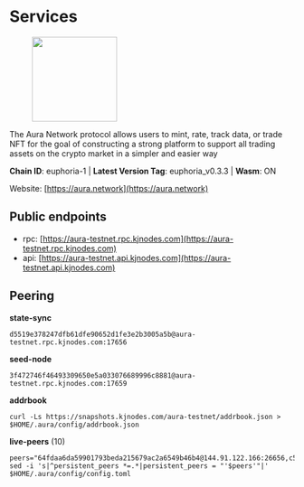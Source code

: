 # Services

<figure><img src="https://raw.githubusercontent.com/kj89/testnet_manuals/main/pingpub/logos/aura.png" width="150" alt=""><figcaption></figcaption></figure>

The Aura Network protocol allows users to mint, rate, track data,  or trade NFT for the goal of constructing a strong platform to  support all trading assets on the crypto market in a simpler and easier way

**Chain ID**: euphoria-1 | **Latest Version Tag**: euphoria_v0.3.3 | **Wasm**: ON

Website: [https://aura.network](https://aura.network)


## Public endpoints

* rpc: [https://aura-testnet.rpc.kjnodes.com](https://aura-testnet.rpc.kjnodes.com)
* api: [https://aura-testnet.api.kjnodes.com](https://aura-testnet.api.kjnodes.com)

## Peering

**state-sync**

```
d5519e378247dfb61dfe90652d1fe3e2b3005a5b@aura-testnet.rpc.kjnodes.com:17656
```

**seed-node**

```
3f472746f46493309650e5a033076689996c8881@aura-testnet.rpc.kjnodes.com:17659
```

**addrbook**
```
curl -Ls https://snapshots.kjnodes.com/aura-testnet/addrbook.json > $HOME/.aura/config/addrbook.json
```

**live-peers** (10)
```
peers="64fdaa6da59901793beda215679ac2a6549b46b4@144.91.122.166:26656,c53157159e7cea010b86e44786831f792d852e1f@135.181.72.187:11024,bfa492255ba40d3422f3078bfd6e55696ba005c0@65.108.101.50:60756,7812205773ac30f3d47200ac2391c79896c60135@54.254.220.113:26656,e874935eee84c8313dbb52ba497aed2d8d1f1245@65.108.237.231:27656,3d6b07bdb11754c8c8512525dac109d8bdee3857@65.21.53.39:56656,b8125bee4bc07c591dfa0e292d18a800d28fabef@65.21.139.244:26656,d5519e378247dfb61dfe90652d1fe3e2b3005a5b@65.109.68.190:17656,fdcc8f1ca406213d79947c5f38920a085ed90c0f@144.202.72.17:26636,a8f02c61ae74b646c323ac5c98a1eae6a4770141@116.202.112.175:26656"
sed -i 's|^persistent_peers *=.*|persistent_peers = "'$peers'"|' $HOME/.aura/config/config.toml
```
